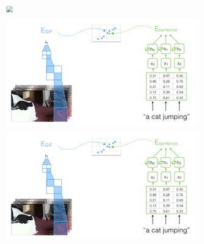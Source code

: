 ![](https://cdn-images-1.medium.com/max/800/1*n3O0h6ACVzVxYJAbGb053g.gif)

![](assets/GIF搜索-ca588.png)

![](assets/GIF搜索-ca588.png)
